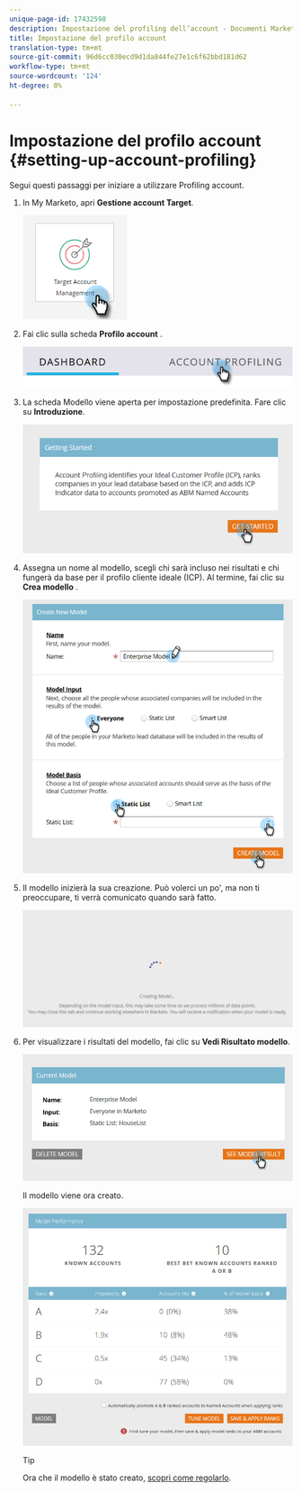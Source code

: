 ```yaml
---
unique-page-id: 17432598
description: Impostazione del profiling dell’account - Documenti Marketo - Documentazione del prodotto
title: Impostazione del profilo account
translation-type: tm+mt
source-git-commit: 96d6cc030ecd9d1da844fe27e1c6f62bbd181d62
workflow-type: tm+mt
source-wordcount: '124'
ht-degree: 0%

---
```



# Impostazione del profilo account {#setting-up-account-profiling}

Segui questi passaggi per iniziare a utilizzare Profiling account.

1. In My Marketo, apri **Gestione account Target**.

   ![](assets/setting-up-account-profiling-1.png)

1. Fai clic sulla scheda **Profilo account** .

   ![](assets/two-1.png)

1. La scheda Modello viene aperta per impostazione predefinita. Fare clic su **Introduzione**.

   ![](assets/three.png)

1. Assegna un nome al modello, scegli chi sarà incluso nei risultati e chi fungerà da base per il profilo cliente ideale (ICP). Al termine, fai clic su **Crea modello** .

   ![](assets/four.png)

1. Il modello inizierà la sua creazione. Può volerci un po&#39;, ma non ti preoccupare, ti verrà comunicato quando sarà fatto.

   ![](assets/five.png)

1. Per visualizzare i risultati del modello, fai clic su **Vedi Risultato modello**.

   ![](assets/six.png)

   Il modello viene ora creato.

   ![](assets/seven.png)

   >[!TIP]
   >
   >Ora che il modello è stato creato, [scopri come regolarlo](/help/marketo/product-docs/target-account-management/account-profiling/account-profiling-ranking-and-tuning.md).
